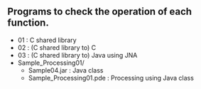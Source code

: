 ## Programs to check the operation of each function.
- 01 : C shared library
- 02 : (C shared library to) C
- 03 : (C shared library to) Java using JNA
- Sample_Processing01/
    - Sample04.jar : Java class
    - Sample_Processing01.pde : Processing using Java class
